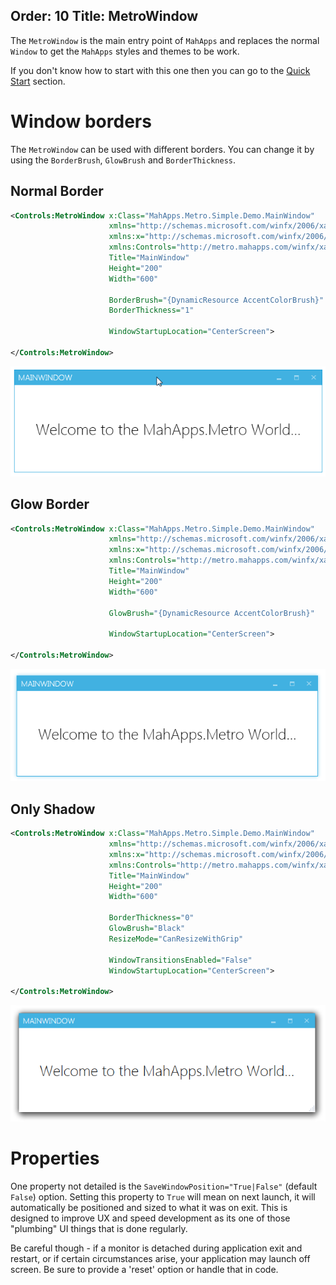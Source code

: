 Order: 10
Title: MetroWindow
---

The `MetroWindow` is the main entry point of `MahApps` and replaces the normal `Window` to get the `MahApps` styles and themes to be work.  

If you don't know how to start with this one then you can go to the [Quick Start](/docs/guides/quick-start) section.  

# Window borders

The `MetroWindow` can be used with different borders. You can change it by using the `BorderBrush`, `GlowBrush` and `BorderThickness`.

## Normal Border

```xml
<Controls:MetroWindow x:Class="MahApps.Metro.Simple.Demo.MainWindow"
                      xmlns="http://schemas.microsoft.com/winfx/2006/xaml/presentation"
                      xmlns:x="http://schemas.microsoft.com/winfx/2006/xaml"
                      xmlns:Controls="http://metro.mahapps.com/winfx/xaml/controls"
                      Title="MainWindow"
                      Height="200"
                      Width="600"

                      BorderBrush="{DynamicResource AccentColorBrush}"
                      BorderThickness="1"

                      WindowStartupLocation="CenterScreen">

</Controls:MetroWindow>
```

![MetroWindow with Border](images/metrowindow_border.png)

## Glow Border

```xml
<Controls:MetroWindow x:Class="MahApps.Metro.Simple.Demo.MainWindow"
                      xmlns="http://schemas.microsoft.com/winfx/2006/xaml/presentation"
                      xmlns:x="http://schemas.microsoft.com/winfx/2006/xaml"
                      xmlns:Controls="http://metro.mahapps.com/winfx/xaml/controls"
                      Title="MainWindow"
                      Height="200"
                      Width="600"

                      GlowBrush="{DynamicResource AccentColorBrush}"

                      WindowStartupLocation="CenterScreen">

</Controls:MetroWindow>
```

![MetroWindow with Glow](images/metrowindow_glow.png)

## Only Shadow

```xml
<Controls:MetroWindow x:Class="MahApps.Metro.Simple.Demo.MainWindow"
                      xmlns="http://schemas.microsoft.com/winfx/2006/xaml/presentation"
                      xmlns:x="http://schemas.microsoft.com/winfx/2006/xaml"
                      xmlns:Controls="http://metro.mahapps.com/winfx/xaml/controls"
                      Title="MainWindow"
                      Height="200"
                      Width="600"

                      BorderThickness="0" 
                      GlowBrush="Black"
                      ResizeMode="CanResizeWithGrip"

                      WindowTransitionsEnabled="False"
                      WindowStartupLocation="CenterScreen">

</Controls:MetroWindow>
```

![MetroWindow with Shadow](images/metrowindow_shadow.png)

# Properties

One property not detailed is the `SaveWindowPosition="True|False"` (default `False`) option. Setting this property to `True` will mean on next launch, it will automatically be positioned and sized to what it was on exit. This is designed to improve UX and speed development as its one of those "plumbing" UI things that is done regularly.  

Be careful though - if a monitor is detached during application exit and restart, or if certain circumstances arise, your application may launch off screen. Be sure to provide a 'reset' option or handle that in code.
